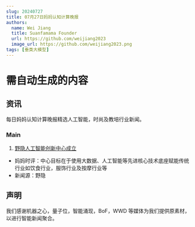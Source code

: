 ```yaml
---
slug: 20240727
title: 07月27日妈妈认知计算晚报
authors:
  name: Wei Jiang
  title: Suanfamama Founder
  url: https://github.com/weijiang2023
  image_url: https://github.com/weijiang2023.png
tags: [垂类大模型]
---
```


# 需自动生成的内容

## 资讯

每日妈妈认知计算晚报精选人工智能，时尚及教培行业新闻。

### Main

1. [野隐人工智能创新中心成立](https://www.suanfamama.com/)

- 妈妈时评：中心目标在于使用大数据、人工智能等先进核心技术底座赋能传统行业如饮食行业，服饰行业及按摩行业等
- 新闻源：野隐

## 声明

我们感谢机器之心，量子位，智能涌现，BoF，WWD 等媒体为我们提供原素材，以进行智能新闻聚合。
